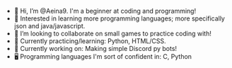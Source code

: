 - 👋 Hi, I’m @Aeina9. I'm a beginner at coding and programming!
- 👀 Interested in learning more programming languages; more specifically json and java/javascript.
- 💞 I’m looking to collaborate on small games to practice coding with!
- 🌱 Currently practicing/learning: Python, HTML/CSS.
- 🤔 Currently working on: Making simple Discord py bots!
- 🖥️ Programming languages I'm sort of confident in: C, Python
